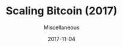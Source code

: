 ---
layout: media
title: Scaling Bitcoin (2017)
date: 2017-11-04
categories: ['Conferences']
author: ['Miscellaneous']
excerpt: In early 2015, the Bitcoin development community faced difficult discussions of how to safely improve the scalability and decentralized nature of the Bitcoin network. To aid the technical consensus-building process, we organize workshops to collect technical criteria, present proposals, and evaluate technical materials and data with academic discipline and analysis that fully considers the complex tradeoffs between decentralization, utility, security, and operational realities. This may be considered as similar in intent and process to the NIST-SHA3 design process where performance and security were in a trade-off for a security critical application.
external_url: https://www.youtube.com/watch?v=BPNs9EVxWrA&list=PLX1jlrc_KO1etzMwyTi4-AJbdstCqo9UO
---